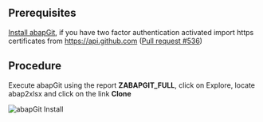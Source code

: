 ## Prerequisites
[Install abapGit](http://larshp.github.io/abapGit/guide-install.html), if you have two factor authentication activated import https certificates from https://api.github.com ([Pull request #536](https://github.com/larshp/abapGit/pull/536))

## Procedure
Execute abapGit using the report **ZABAPGIT_FULL**, click on Explore, locate abap2xlsx and click on the link **Clone**

![abapGit Install](http://www.plinky.it/images/github/abapgitinstall.png)

